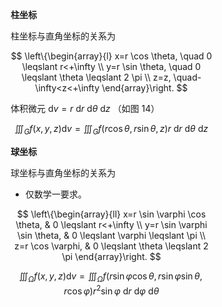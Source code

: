 <div style="float: left; width: 64%; padding: 1%;">

**柱坐标**

柱坐标与直角坐标的关系为

$$
\left\{\begin{array}{l}
x=r \cos \theta, \quad 0 \leqslant r<+\infty \\
y=r \sin \theta, \quad 0 \leqslant \theta \leqslant 2 \pi \\
z=z, \quad-\infty<z<+\infty
\end{array}\right.
$$

体积微元 $\mathrm{d} v=r \mathrm{~d} r \mathrm{~d} \theta \mathrm{~d} z$ （如图 14）

$$
\iiint_{G} f(x, y, z) \mathrm{d} v=\iiint_{G} f(r \cos \theta, r \sin \theta, z) r \mathrm{~d} r \mathrm{~d} \theta \mathrm{~d} z
$$

**球坐标**

球坐标与直角坐标的关系为

- 仅数学一要求。

$$
\left\{\begin{array}{ll}
x=r \sin \varphi \cos \theta, & 0 \leqslant r<+\infty \\
y=r \sin \varphi \sin \theta, & 0 \leqslant \varphi \leqslant \pi \\
z=r \cos \varphi, & 0 \leqslant \theta \leqslant 2 \pi
\end{array}\right.
$$

$$
\iiint_{\Omega} f(x, y, z) \mathrm{d} v=\iiint_{\Omega} f(r \sin \varphi \cos \theta, r \sin \varphi \sin \theta, r \cos \varphi) r^{2} \sin \varphi \mathrm{~d} r \mathrm{~d} \varphi \mathrm{~d} \theta
$$

</div>
<div style="float: right; width: 26%; padding: 1%;">

</div>
<div style="clear: both;"></div>
